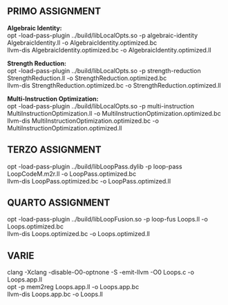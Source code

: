 ## PRIMO ASSIGNMENT

**Algebraic Identity:** \
opt -load-pass-plugin ../build/libLocalOpts.so -p algebraic-identity AlgebraicIdentity.ll -o AlgebraicIdentity.optimized.bc \
llvm-dis AlgebraicIdentity.optimized.bc -o AlgebraicIdentity.optimized.ll

**Strength Reduction:** \
opt -load-pass-plugin ../build/libLocalOpts.so -p strength-reduction StrengthReduction.ll -o StrengthReduction.optimized.bc \
llvm-dis StrengthReduction.optimized.bc -o StrengthReduction.optimized.ll

**Multi-Instruction Optimization:** \
opt -load-pass-plugin ../build/libLocalOpts.so -p multi-instruction MultiInstructionOptimization.ll -o MultiInstructionOptimization.optimized.bc \
llvm-dis MultiInstructionOptimization.optimized.bc -o MultiInstructionOptimization.optimized.ll

## TERZO ASSIGNMENT

opt -load-pass-plugin ../build/libLoopPass.dylib -p loop-pass LoopCodeM.m2r.ll -o LoopPass.optimized.bc \
llvm-dis LoopPass.optimized.bc -o LoopPass.optimized.ll

## QUARTO ASSIGNMENT

opt -load-pass-plugin ../build/libLoopFusion.so -p loop-fus Loops.ll -o Loops.optimized.bc \
llvm-dis Loops.optimized.bc -o Loops.optimized.ll

## VARIE

clang -Xclang -disable-O0-optnone -S -emit-llvm -O0 Loops.c -o Loops.app.ll \
opt -p mem2reg Loops.app.ll -o Loops.app.bc \
llvm-dis Loops.app.bc -o Loops.ll
